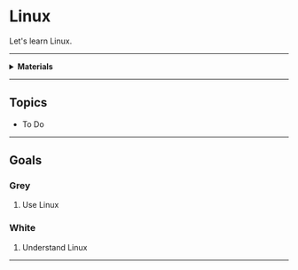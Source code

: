 # Linux

Let's learn Linux.

----

<details><summary><b>Materials</b></summary><p>

Contents|Description| # |Data|Link|
:-------|:----------|:-:|:--:|:--:|
Laptop||1|-|-

</p></details>

----

## Topics

- To Do

----

## Goals

### Grey

1. Use Linux

### White

1. Understand Linux

----
